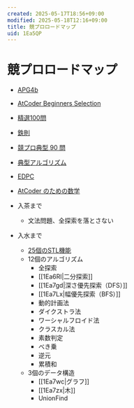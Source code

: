 ```yaml
---
created: 2025-05-17T18:56+09:00
modified: 2025-05-18T12:16+09:00
title: 競プロロードマップ
uid: 1Ea5QP
---
```


# 競プロロードマップ

- [APG4b](https://atcoder.jp/contests/apg4b)
- [AtCoder Beginners Selection](https://qiita.com/drken/items/fd4e5e3630d0f5859067)
- [精選100問](https://qiita.com/e869120/items/eb50fdaece12be418faa#2-3-%E5%88%86%E9%87%8E%E5%88%A5%E5%88%9D%E4%B8%AD%E7%B4%9A%E8%80%85%E3%81%8C%E8%A7%A3%E3%81%8F%E3%81%B9%E3%81%8D%E9%81%8E%E5%8E%BB%E5%95%8F%E7%B2%BE%E9%81%B8-100-%E5%95%8F)
- [鉄則](https://atcoder.jp/contests/tessoku-book)
- [競プロ典型 90 問](https://atcoder.jp/contests/typical90)
- [典型アルゴリズム](https://atcoder.jp/contests/typical-algorithm)
- [EDPC](https://atcoder.jp/contests/dp)
- [AtCoder のための数学](https://qiita.com/e869120/items/b4a0493aac567c6a7240)

- 入茶まで
    - 文法問題、全探索を落とさない
- 入水まで
    - [25個のSTL機能](https://qiita.com/e869120/items/518297c6816adb67f9a5)
    - 12個のアルゴリズム
        - 全探索
        - [[1Ea6Rl|二分探索]]
        - [[1Ea7gd|深さ優先探索（DFS）]]
        - [[1Ea7Lx|幅優先探索（BFS）]]
        - 動的計画法
        - ダイクストラ法
        - ワーシャルフロイド法
        - クラスカル法
        - 素数判定
        - べき乗
        - 逆元
        - 累積和
    - 3個のデータ構造
        - [[1Ea7wc|グラフ]]
        - [[1Ea7zx|木]]
        - UnionFind